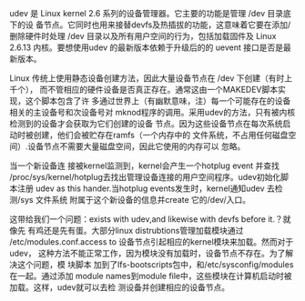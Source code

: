 
udev 是 Linux kernel 2.6 系列的设备管理器。它主要的功能是管理 /dev 目录底下的设
备节点。它同时也用来接替devfs及热插拔的功能，这意味着它要在添加/删除硬件时处理
/dev 目录以及所有用户空间的行为，包括加载固件及 Linux 2.6.13 内核。要想使用udev
的最新版本依赖于升级后的的 uevent 接口是否是最新版本。

Linux 传统上使用静态设备创建方法，因此大量设备节点在 /dev 下创建（有时上千个），
而不管相应的硬件设备是否真正存在。通常这由一个MAKEDEV脚本实现，这个脚本包含了许
多通过世界上（有幽默意味，注）每一个可能存在的设备相关的主设备号和次设备号对
mknod程序的调用。采用udev的方法，只有被内核检测到的设备才会获取为它们创建的设备
节点。因为这些设备节点在每次系统启动时被创建，他们会被贮存在ramfs（一个内存中的
文件系统，不占用任何磁盘空间）.设备节点不需要大量磁盘空间，因此它使用的内存可以
忽略。


当一个新设备连 接被kernel监测到，kernel会产生一个hotplug event 并查找
/proc/sys/kernel/hotplug去找出管理设备连接的用户空间程序。udev初始化脚本注册
udev as this hander.当hotplug events发生时，kernel通知udev 去检测/sys 文件系统
附属于这个新设备的信息并create 它的/dev/入口。

这带给我们一个问题：exists with udev,and likewise with devfs before it.？就像先
有鸡还是先有蛋。大部分linux distrubtions管理加载模块通过
/etc/modules.conf.access to 设备节点引起相应的kernel模块来加载。然而对于udev，
这种方法不能正常工作，因为模块没有加载时，设备节点不存在。为了解决这个问题，模
块脚本 加到了lfs-bootscripts包中，和/etc/sysconfig/modules在一起。通过添加
module names到module file中，这些模块在计算机启动时被加载。这样，udev就可以去检
测设备并创建相应的设备节点。
